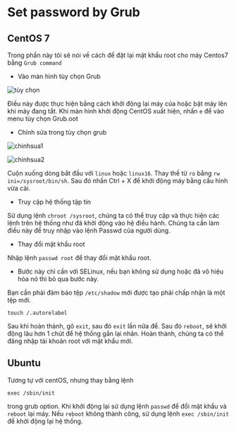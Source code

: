 # Set password by Grub

## CentOS 7
Trong phần này tôi sẽ nói về cách để đặt lại mật khẩu root cho máy Centos7 bằng `Grub command`

* Vào màn hình tùy chọn Grub

![tùy chọn](Imange/tuychon)

Điều này được thực hiện bằng cách khởi động lại máy của hoặc bật máy lên khi máy đang tắt. Khi màn hình khởi động CentOS xuất hiện, nhấn `e` để vào menu tùy chọn Grub.oot

* Chỉnh sửa trong tùy chọn grub

![chinhsua1 ](Imange/chinhsua1)

![chinhsua2](Imange/chinhsua2)

Cuộn xuống dòng bắt đầu với `linux` hoặc `linux16`. Thay thế từ `ro` bằng `rw ini=/sysroot/bin/sh`. Sau đó nhấn Ctrl + X để khởi động máy bằng cấu hình vừa cài.

* Truy cập hệ thống tập tin

Sử dụng lệnh `chroot /sysroot`, chúng ta có thể truy cập và thực hiện các lệnh trên hệ thống như đã khởi động vào hệ điều hành. Chúng ta cần làm điều này để truy nhập vào lệnh Passwd của người dùng.

* Thay đổi mật khẩu root

Nhập lệnh `passwd root` để thay đổi mật khẩu root.

* Bước này chỉ cần với SELinux, nếu bạn không sử dụng hoặc đã vô hiệu hóa nó thì bỏ qua bước này.

Bạn cần phải đảm bảo tệp `/etc/shadow` mới được tạo phải chấp nhận là một tệp mới.
```
touch /.autorelabel
```
Sau khi hoàn thành, gõ `exit`, sau đó `exit` lần nữa để. Sau đó `reboot`, sẽ khởi động lâu hơn 1 chút để hệ thống gắn lại nhãn.
Hoàn thành, chúng ta có thể đăng nhập tài khoản root với mật khẩu mới.

## Ubuntu

Tương tự với centOS, nhưng thay bằng lệnh 
```
exec /sbin/init
```
trong grub option.
Khi khởi động lại sử dụng lệnh `passwd` để đổi mật khẩu và `reboot` lại máy. Nếu `reboot` không thành công, sử dụng lệnh `exec /sbin/init` để khởi động lại hệ thống.
